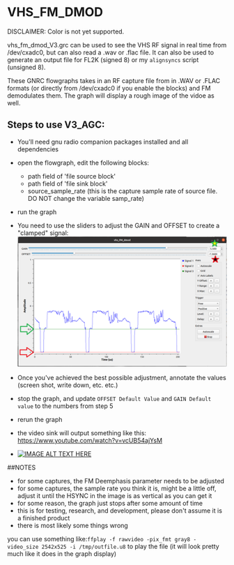 # VHS_FM_DMOD

DISCLAIMER:  Color is not yet supported.

vhs_fm_dmod_V3.grc can be used to see the VHS RF signal in real time from /dev/cxadc0, but can also read a .wav or .flac file. It can also be used to generate an output file for FL2K (signed 8) or my `alignsyncs` script  (unsigned 8). 

These GNRC flowgraphs takes in an RF capture file from in .WAV or .FLAC formats (or directly from /dev/cxadc0 if you enable the blocks) and FM demodulates them. The graph will display a rough image of the vidoe as well.  

## Steps to use V3_AGC:

- You'll need gnu radio companion packages installed and all dependencies

- open the flowgraph, edit the following blocks:

   - path field of 'file source block'
   - path field of 'file sink block' 
   - source_sample_rate (this is the capture sample rate of source file. DO NOT change the variable samp_rate)

- run the graph 

- You need to use the sliders to adjust the GAIN and OFFSET to create a "clamped" signal:
![pic1](https://raw.githubusercontent.com/tandersn/GNRC-Flowgraphs/main/z_images/adjust_gain_and_offset2.PNG)

- Once you've achieved the best possible adjustment, annotate the values (screen shot, write down, etc. etc.)

- stop the graph, and update `OFFSET Default Value` and `GAIN Default value` to the numbers from step 5

- rerun the graph

- the video sink will output something like this:  https://www.youtube.com/watch?v=vcUB54ajYsM
 
- [![IMAGE ALT TEXT HERE](https://img.youtube.com/vi/vcUB54ajYsM/0.jpg)](https://www.youtube.com/watch?v=vcUB54ajYsM)

##NOTES
- for some captures, the FM Deemphasis parameter needs to be adjusted
- for some captures, the sample rate you think it is, might be a little off, adjust it until the HSYNC in the image is as vertical as you can get it 
- for some reason, the graph just stops after some amount of time
- this is for testing, research, and development, please don't assume it is a finished product
- there is most likely some things wrong



you can use something like:`ffplay -f rawvideo -pix_fmt gray8 -video_size 2542x525 -i /tmp/outfile.u8` to play the file (it will look pretty much like it does in the graph display)


